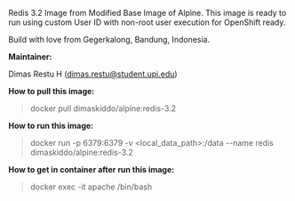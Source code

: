 Redis 3.2 Image from Modified Base Image of Alpine. This image is ready to run using custom User ID with non-root user execution for OpenShift ready.

Build with love from Gegerkalong, Bandung, Indonesia.

**Maintainer:**

Dimas Restu H (<dimas.restu@student.upi.edu>)

**How to pull this image:**

> docker pull dimaskiddo/alpine:redis-3.2

**How to run this image:**

> docker run -p 6379:6379 -v <local_data_path>:/data --name redis dimaskiddo/alpine:redis-3.2

**How to get in container after run this image:**

> docker exec -it apache /bin/bash

